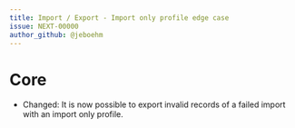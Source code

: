 ```yaml
---
title: Import / Export - Import only profile edge case
issue: NEXT-00000
author_github: @jeboehm
---
```

# Core
* Changed: It is now possible to export invalid records of a failed import with an import only profile.
